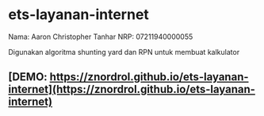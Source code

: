 # ets-layanan-internet

Nama: Aaron Christopher Tanhar
NRP: 07211940000055

Digunakan algoritma shunting yard dan RPN untuk membuat kalkulator

## [DEMO: https://znordrol.github.io/ets-layanan-internet](https://znordrol.github.io/ets-layanan-internet)
